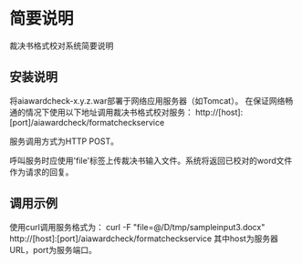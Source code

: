# 简要说明
裁决书格式校对系统简要说明
## 安装说明
将aiawardcheck-x.y.z.war部署于网络应用服务器（如Tomcat）。
在保证网络畅通的情况下使用以下地址调用裁决书格式校对服务：
http://[host]:[port]/aiawardcheck/formatcheckservice

服务调用方式为HTTP POST。

呼叫服务时应使用'file'标签上传裁决书输入文件。系统将返回已校对的word文件作为请求的回复。

## 调用示例
使用curl调用服务格式为：
curl -F "file=@/D/tmp/sampleinput3.docx" http://[host]:[port]/aiawardcheck/formatcheckservice
其中host为服务器URL，port为服务端口。
